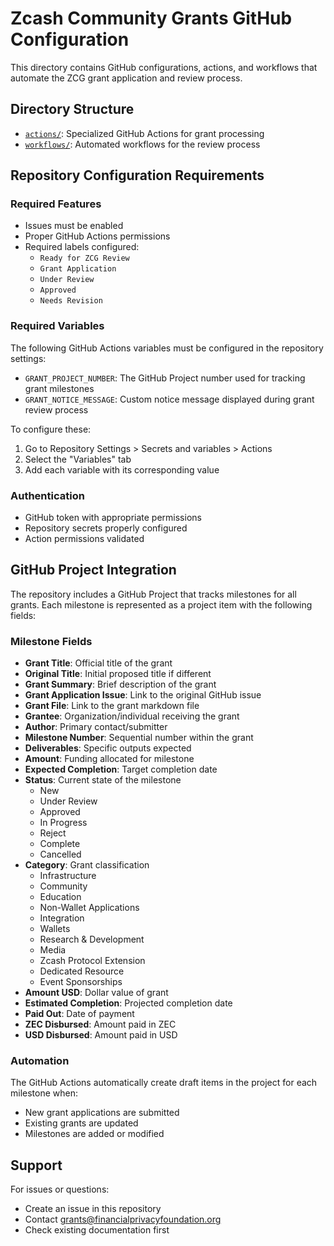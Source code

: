 # Zcash Community Grants GitHub Configuration

This directory contains GitHub configurations, actions, and workflows that automate the ZCG grant application and review process.

## Directory Structure

- [`actions/`](./actions/): Specialized GitHub Actions for grant processing
- [`workflows/`](./workflows/): Automated workflows for the review process

## Repository Configuration Requirements

### Required Features
- Issues must be enabled
- Proper GitHub Actions permissions
- Required labels configured:
  - `Ready for ZCG Review`
  - `Grant Application`
  - `Under Review`
  - `Approved`
  - `Needs Revision`

### Required Variables
The following GitHub Actions variables must be configured in the repository settings:

- `GRANT_PROJECT_NUMBER`: The GitHub Project number used for tracking grant milestones
- `GRANT_NOTICE_MESSAGE`: Custom notice message displayed during grant review process

To configure these:
1. Go to Repository Settings > Secrets and variables > Actions
2. Select the "Variables" tab
3. Add each variable with its corresponding value

### Authentication
- GitHub token with appropriate permissions
- Repository secrets properly configured
- Action permissions validated

## GitHub Project Integration

The repository includes a GitHub Project that tracks milestones for all grants. Each milestone is represented as a project item with the following fields:

### Milestone Fields
- **Grant Title**: Official title of the grant
- **Original Title**: Initial proposed title if different
- **Grant Summary**: Brief description of the grant
- **Grant Application Issue**: Link to the original GitHub issue
- **Grant File**: Link to the grant markdown file
- **Grantee**: Organization/individual receiving the grant
- **Author**: Primary contact/submitter
- **Milestone Number**: Sequential number within the grant
- **Deliverables**: Specific outputs expected
- **Amount**: Funding allocated for milestone
- **Expected Completion**: Target completion date
- **Status**: Current state of the milestone
  - New
  - Under Review
  - Approved
  - In Progress
  - Reject
  - Complete
  - Cancelled
- **Category**: Grant classification
  - Infrastructure
  - Community
  - Education
  - Non-Wallet Applications
  - Integration
  - Wallets
  - Research & Development
  - Media
  - Zcash Protocol Extension
  - Dedicated Resource
  - Event Sponsorships
- **Amount USD**: Dollar value of grant
- **Estimated Completion**: Projected completion date
- **Paid Out**: Date of payment
- **ZEC Disbursed**: Amount paid in ZEC
- **USD Disbursed**: Amount paid in USD

### Automation
The GitHub Actions automatically create draft items in the project for each milestone when:
- New grant applications are submitted
- Existing grants are updated
- Milestones are added or modified

## Support

For issues or questions:
- Create an issue in this repository
- Contact grants@financialprivacyfoundation.org
- Check existing documentation first
